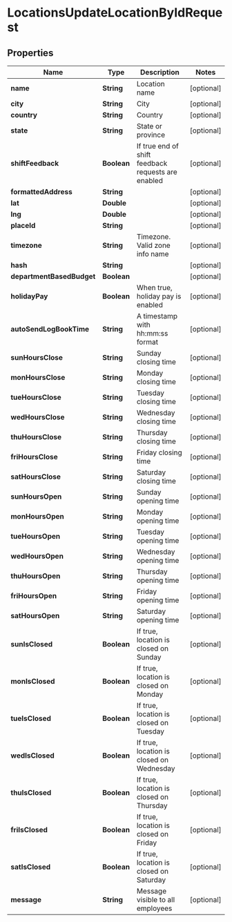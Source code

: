 

# LocationsUpdateLocationByIdRequest


## Properties

| Name | Type | Description | Notes |
|------------ | ------------- | ------------- | -------------|
|**name** | **String** | Location name |  [optional] |
|**city** | **String** | City |  [optional] |
|**country** | **String** | Country |  [optional] |
|**state** | **String** | State or province |  [optional] |
|**shiftFeedback** | **Boolean** | If true end of shift feedback requests are enabled |  [optional] |
|**formattedAddress** | **String** |  |  [optional] |
|**lat** | **Double** |  |  [optional] |
|**lng** | **Double** |  |  [optional] |
|**placeId** | **String** |  |  [optional] |
|**timezone** | **String** | Timezone. Valid zone info name |  [optional] |
|**hash** | **String** |  |  [optional] |
|**departmentBasedBudget** | **Boolean** |  |  [optional] |
|**holidayPay** | **Boolean** | When true, holiday pay is enabled |  [optional] |
|**autoSendLogBookTime** | **String** | A timestamp with hh:mm:ss format |  [optional] |
|**sunHoursClose** | **String** | Sunday closing time |  [optional] |
|**monHoursClose** | **String** | Monday closing time |  [optional] |
|**tueHoursClose** | **String** | Tuesday closing time |  [optional] |
|**wedHoursClose** | **String** | Wednesday closing time |  [optional] |
|**thuHoursClose** | **String** | Thursday closing time |  [optional] |
|**friHoursClose** | **String** | Friday closing time |  [optional] |
|**satHoursClose** | **String** | Saturday closing time |  [optional] |
|**sunHoursOpen** | **String** | Sunday opening time |  [optional] |
|**monHoursOpen** | **String** | Monday opening time |  [optional] |
|**tueHoursOpen** | **String** | Tuesday opening time |  [optional] |
|**wedHoursOpen** | **String** | Wednesday opening time |  [optional] |
|**thuHoursOpen** | **String** | Thursday opening time |  [optional] |
|**friHoursOpen** | **String** | Friday opening time |  [optional] |
|**satHoursOpen** | **String** | Saturday opening time |  [optional] |
|**sunIsClosed** | **Boolean** | If true, location is closed on Sunday |  [optional] |
|**monIsClosed** | **Boolean** | If true, location is closed on Monday |  [optional] |
|**tueIsClosed** | **Boolean** | If true, location is closed on Tuesday |  [optional] |
|**wedIsClosed** | **Boolean** | If true, location is closed on Wednesday |  [optional] |
|**thuIsClosed** | **Boolean** | If true, location is closed on Thursday |  [optional] |
|**friIsClosed** | **Boolean** | If true, location is closed on Friday |  [optional] |
|**satIsClosed** | **Boolean** | If true, location is closed on Saturday |  [optional] |
|**message** | **String** | Message visible to all employees |  [optional] |



